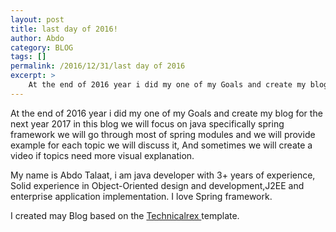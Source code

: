 ```yaml
---
layout: post
title: last day of 2016!
author: Abdo
category: BLOG
tags: []
permalink: /2016/12/31/last day of 2016
excerpt: >
    At the end of 2016 year i did my one of my Goals and create my blog for the next year 2017 in this blog we will focus on java specifically spring framework...
---
```


At the end of 2016 year i did my one of my Goals and create my blog for the next year 2017 in this blog we will focus on java specifically spring framework we will go through most of spring modules and we will provide example for each topic we will discuss it, And sometimes we will create a video if topics need more visual explanation. 



My name is Abdo Talaat, i am java developer with 3+ years of experience, Solid experience in Object-Oriented design and development,J2EE and enterprise application implementation. I love Spring framework.



I created may Blog based on the [ Technicalrex ](http://technicalrex.com/ "Technicalrex") template.








